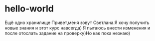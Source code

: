 # hello-world
Ещё одно хранилище
Привет,меня зовут Светлана.Я хочу получить новые знания и этот курс навсегда)
Я пытаюсь внести изменения и после отослать задание на проверку)Но как пока незнаю)
